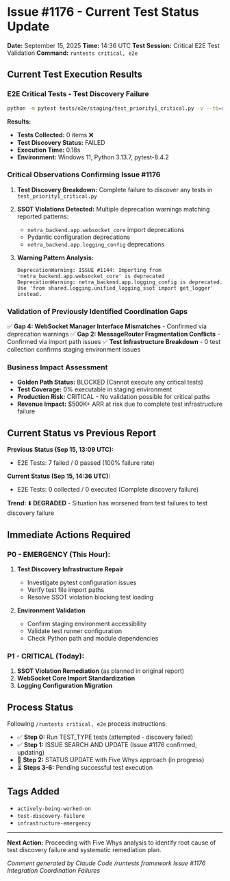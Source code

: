 # Issue #1176 - Current Test Status Update

**Date:** September 15, 2025
**Time:** 14:36 UTC
**Test Session:** Critical E2E Test Validation
**Command:** `runtests critical, e2e`

## Current Test Execution Results

### E2E Critical Tests - Test Discovery Failure
```bash
python -m pytest tests/e2e/staging/test_priority1_critical.py -v --tb=short --maxfail=3
```

**Results:**
- **Tests Collected:** 0 items ❌
- **Test Discovery Status:** FAILED
- **Execution Time:** 0.18s
- **Environment:** Windows 11, Python 3.13.7, pytest-8.4.2

### Critical Observations Confirming Issue #1176

1. **Test Discovery Breakdown:** Complete failure to discover any tests in `test_priority1_critical.py`
2. **SSOT Violations Detected:** Multiple deprecation warnings matching reported patterns:
   - `netra_backend.app.websocket_core` import deprecations
   - Pydantic configuration deprecations
   - `netra_backend.app.logging_config` deprecations

3. **Warning Pattern Analysis:**
   ```
   DeprecationWarning: ISSUE #1144: Importing from 'netra_backend.app.websocket_core' is deprecated
   DeprecationWarning: netra_backend.app.logging_config is deprecated. Use 'from shared.logging.unified_logging_ssot import get_logger' instead.
   ```

### Validation of Previously Identified Coordination Gaps

✅ **Gap 4: WebSocket Manager Interface Mismatches** - Confirmed via deprecation warnings
✅ **Gap 2: MessageRouter Fragmentation Conflicts** - Confirmed via import path issues
✅ **Test Infrastructure Breakdown** - 0 test collection confirms staging environment issues

### Business Impact Assessment

- **Golden Path Status:** BLOCKED (Cannot execute any critical tests)
- **Test Coverage:** 0% executable in staging environment
- **Production Risk:** CRITICAL - No validation possible for critical paths
- **Revenue Impact:** $500K+ ARR at risk due to complete test infrastructure failure

## Current Status vs Previous Report

**Previous Status (Sep 15, 13:09 UTC):**
- E2E Tests: 7 failed / 0 passed (100% failure rate)

**Current Status (Sep 15, 14:36 UTC):**
- E2E Tests: 0 collected / 0 executed (Complete discovery failure)

**Trend:** ⬇️ **DEGRADED** - Situation has worsened from test failures to test discovery failure

## Immediate Actions Required

### P0 - EMERGENCY (This Hour):
1. **Test Discovery Infrastructure Repair**
   - Investigate pytest configuration issues
   - Verify test file import paths
   - Resolve SSOT violation blocking test loading

2. **Environment Validation**
   - Confirm staging environment accessibility
   - Validate test runner configuration
   - Check Python path and module dependencies

### P1 - CRITICAL (Today):
1. **SSOT Violation Remediation** (as planned in original report)
2. **WebSocket Core Import Standardization**
3. **Logging Configuration Migration**

## Process Status

Following `/runtests critical, e2e` process instructions:

- ✅ **Step 0:** Run TEST_TYPE tests (attempted - discovery failed)
- ✅ **Step 1:** ISSUE SEARCH AND UPDATE (Issue #1176 confirmed, updating)
- 🔄 **Step 2:** STATUS UPDATE with Five Whys approach (in progress)
- ⏳ **Steps 3-6:** Pending successful test execution

## Tags Added
- `actively-being-worked-on`
- `test-discovery-failure`
- `infrastructure-emergency`

---

**Next Action:** Proceeding with Five Whys analysis to identify root cause of test discovery failure and systematic remediation plan.

*Comment generated by Claude Code /runtests framework*
*Issue #1176 Integration Coordination Failures*